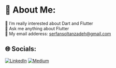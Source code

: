# 💫 About Me:
🔭 I’m really interested about Dart and Flutter<br>💬 Ask me anything about Flutter<br>📨 My email adderess: serfansoltanzadeh@gmail.com


## 🌐 Socials:
[![LinkedIn](https://img.shields.io/badge/LinkedIn-%230077B5.svg?logo=linkedin&logoColor=white)](https://linkedin.com/in/https://www.linkedin.com/in/erfan-soltanzadeh/) [![Medium](https://img.shields.io/badge/Medium-12100E?logo=medium&logoColor=white)](https://medium.com/@https://medium.com/@erfan-soltanzadeh) 
